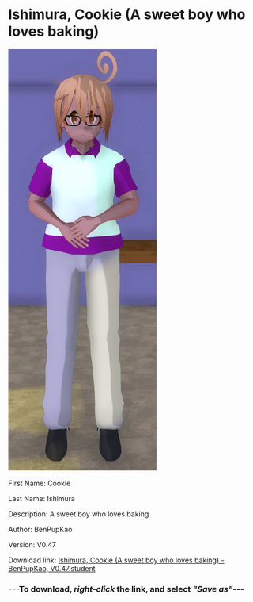 # Ishimura, Cookie (A sweet boy who loves baking)

<img src = "https://raw.githubusercontent.com/Arbiter1223/Daigaku-Gurashi-Custom-Students/master/Students/Files/Ishimura%2C%20Cookie%20(A%20sweet%20boy%20who%20loves%20baking).png">

First Name: Cookie

Last Name: Ishimura

Description: A sweet boy who loves baking

Author: BenPupKao

Version: V0.47

Download link: <a href="https://raw.githubusercontent.com/Arbiter1223/Daigaku-Gurashi-Custom-Students/master/Students/Files/Ishimura%2C%20Cookie%20(A%20sweet%20boy%20who%20loves%20baking)%20-%20BenPupKao%2C%20V0.47.student">Ishimura, Cookie (A sweet boy who loves baking) - BenPupKao, V0.47.student</a>

### ---**To download, _right-click_ the link, and select _"Save as"_**---

